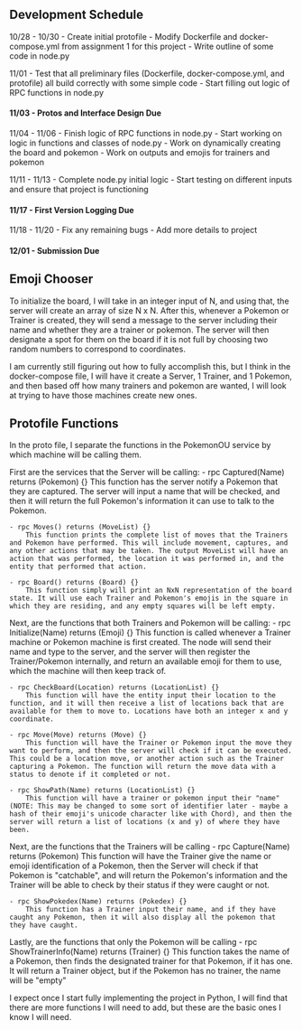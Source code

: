 ## Development Schedule

10/28 - 10/30
    - Create initial protofile
    - Modify Dockerfile and docker-compose.yml from assignment 1 for this project
    - Write outline of some code in node.py

11/01
    - Test that all preliminary files (Dockerfile, docker-compose.yml, and protofile) all build correctly with some simple code
    - Start filling out logic of RPC functions in node.py

#### 11/03 - Protos and Interface Design Due

11/04 - 11/06
    - Finish logic of RPC functions in node.py
    - Start working on logic in functions and classes of node.py
    - Work on dynamically creating the board and pokemon
        - Work on outputs and emojis for trainers and pokemon

11/11 - 11/13
    - Complete node.py initial logic
    - Start testing on different inputs and ensure that project is functioning

#### 11/17 - First Version Logging Due

11/18 - 11/20
    - Fix any remaining bugs
    - Add more details to project

#### 12/01 - Submission Due



## Emoji Chooser
To initialize the board, I will take in an integer input of N, and using that, the server will create an array of size N x N. After this, whenever a Pokemon or Trainer is created, they will send a message to the server including their name and whether they are a trainer or pokemon. The server will then designate a spot for them on the board if it is not full by choosing two random numbers to correspond to coordinates.

I am currently still figuring out how to fully accomplish this, but I think in the docker-compose file, I will have it create a Server, 1 Trainer, and 1 Pokemon, and then based off how many trainers and pokemon are wanted, I will look at trying to have those machines create new ones.


## Protofile Functions

In the proto file, I separate the functions in the PokemonOU service by which machine will be calling them.


First are the services that the Server will be calling:
    - rpc Captured(Name) returns (Pokemon) {}
        This function has the server notify a Pokemon that they are captured. The server will input a name that will be checked, and then it will return the full Pokemon's information it can use to talk to the Pokemon.

    - rpc Moves() returns (MoveList) {}
        This function prints the complete list of moves that the Trainers and Pokemon have performed. This will include movement, captures, and any other actions that may be taken. The output MoveList will have an action that was performed, the location it was performed in, and the entity that performed that action.

    - rpc Board() returns (Board) {}
        This function simply will print an NxN representation of the board state. It will use each Trainer and Pokemon's emojis in the square in which they are residing, and any empty squares will be left empty.


Next, are the functions that both Trainers and Pokemon will be calling:
    - rpc Initialize(Name) returns (Emoji) {}
        This function is called whenever a Trainer machine or Pokemon machine is first created. The node will send their name and type to the server, and the server will then register the Trainer/Pokemon internally, and return an available emoji for them to use, which the machine will then keep track of.
    
    - rpc CheckBoard(Location) returns (LocationList) {}
        This function will have the entity input their location to the function, and it will then receive a list of locations back that are available for them to move to. Locations have both an integer x and y coordinate.

    - rpc Move(Move) returns (Move) {}
        This function will have the Trainer or Pokemon input the move they want to perform, and then the server will check if it can be executed. This could be a location move, or another action such as the Trainer capturing a Pokemon. The function will return the move data with a status to denote if it completed or not.

    - rpc ShowPath(Name) returns (LocationList) {}
        This function will have a trainer or pokemon input their "name" (NOTE: This may be changed to some sort of identifier later - maybe a hash of their emoji's unicode character like with Chord), and then the server will return a list of locations (x and y) of where they have been.


Next, are the functions that the Trainers will be calling
    - rpc Capture(Name) returns (Pokemon)
        This function will have the Trainer give the name or emoji identification of a Pokemon, then the Server will check if that Pokemon is "catchable", and will return the Pokemon's information and the Trainer will be able to check by their status if they were caught or not.

    - rpc ShowPokedex(Name) returns (Pokedex) {}
        This function has a Trainer input their name, and if they have caught any Pokemon, then it will also display all the pokemon that they have caught.


Lastly, are the functions that only the Pokemon will be calling
    - rpc ShowTrainerInfo(Name) returns (Trainer) {}
        This function takes the name of a Pokemon, then finds the designated trainer for that Pokemon, if it has one. It will return a Trainer object, but if the Pokemon has no trainer, the name will be "empty"


I expect once I start fully implementing the project in Python, I will find that there are more functions I will need to add, but these are the basic ones I know I will need.